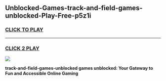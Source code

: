 
## Unblocked-Games-track-and-field-games-unblocked-Play-Free-p5z1i
<h3>
<a href="https://premium76.site?title=track-and-field-games-unblocked&ref=10A">CLICK TO PLAY</a></h3>
<hr>

<h3>
<a href="https://premium76.site?title=track-and-field-games-unblocked&ref=10A">CLICK 2 PLAY</a>
  
</h3>

<a href="https://premium76.site?title=track-and-field-games-unblocked&ref=10A"><img src="https://clearcache.store/games.png"></a>


**track-and-field-games-unblocked games unblocked: Your Gateway to Fun and Accessible Online Gaming**
